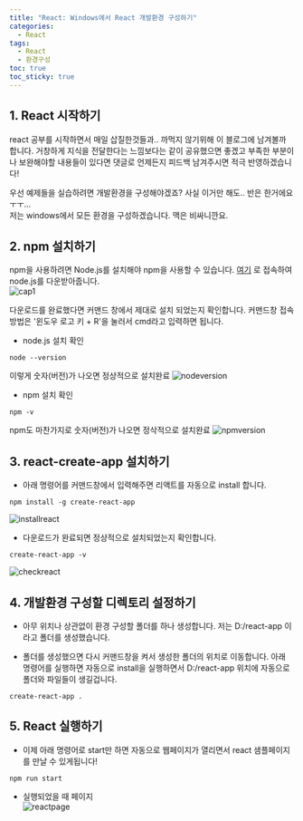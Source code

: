 ```yaml
---
title: "React: Windows에서 React 개발환경 구성하기"
categories:
  - React
tags:
  - React
  - 환경구성
toc: true
toc_sticky: true
---
```


## 1. React 시작하기

react 공부를 시작하면서 매일 삽질한것들과.. 까먹지 않기위해 이 블로그에 남겨볼까 합니다. 거창하게 지식을 전달한다는 느낌보다는 같이 공유했으면 좋겠고 부족한 부분이나 보완해야할 내용들이 있다면 댓글로 언제든지 피드백 남겨주시면 적극 반영하겠습니다!

우선 예제들을 실습하려면 개발환경을 구성해야겠죠? 사실 이거만 해도.. 반은 한거에요ㅜㅜ...  
저는 windows에서 모든 환경을 구성하겠습니다. 맥은 비싸니깐요.

## 2. npm 설치하기

npm을 사용하려면 Node.js를 설치해야 npm을 사용할 수 있습니다. [여기](https://nodejs.org/ko) 로 접속하여 node.js를 다운받아줍니다.  
![cap1](../../assets/images/cap1.png)

다운로드를 완료했다면 커맨드 창에서 제대로 설치 되었는지 확인합니다. 커맨드창 접속 방법은 '윈도우 로고 키 + R'을 눌러서 cmd라고 입력하면 됩니다.

- node.js 설치 확인

```
node --version
```

이렇게 숫자(버전)가 나오면 정상적으로 설치완료
![nodeversion](/katedevlog/assets/images/nodeversion.png)

- npm 설치 확인

```
npm -v
```

npm도 마찬가지로 숫자(버전)가 나오면 정삭적으로 설치완료
![npmversion](/katedevlog/assets/images/npmversion.png)

## 3. react-create-app 설치하기

- 아래 명령어를 커맨드창에서 입력해주면 리액트를 자동으로 install 합니다.

```
npm install -g create-react-app
```

![installreact](/katedevlog/assets/images/installreact.png)

- 다운로드가 완료되면 정상적으로 설치되었는지 확인합니다.

```
create-react-app -v
```

![checkreact](/katedevlog/assets/images/checkreact.png)

## 4. 개발환경 구성할 디렉토리 설정하기

- 아무 위치나 상관없이 환경 구성할 폴더를 하나 생성합니다. 저는 D:/react-app 이라고 폴더를 생성했습니다.

- 폴더를 생성했으면 다시 커맨드창을 켜서 생성한 폴더의 위치로 이동합니다.
  아래 명령어를 실행하면 자동으로 install을 실행하면서 D:/react-app 위치에 자동으로 폴더와 파일들이 생길겁니다.

```
create-react-app .
```

## 5. React 실행하기

- 이제 아래 명령어로 start만 하면 자동으로 웹페이지가 열리면서 react 샘플페이지를 만날 수 있게됩니다!

```
npm run start
```

- 실행되었을 때 페이지  
  ![reactpage](/katedevlog/assets/images/reactpage.png)
